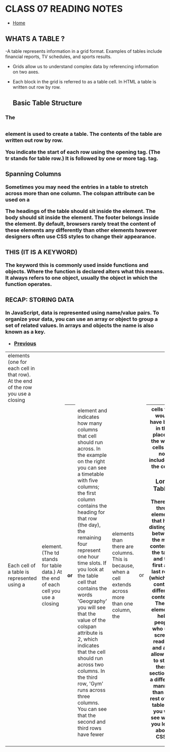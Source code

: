 # CLASS 07 READING NOTES

- [Home](https://seidomo.github.io/201-reading-notes/home) 

## WHATS A TABLE ?
-A table represents information in a grid format.
Examples of tables include financial reports, TV
schedules, and sports results.

- Grids allow us to understand
  complex data by referencing
  information on two axes.

- Each block in the grid is referred
  to as a table cell. In HTML a
  table is written out row by row.

  ## Basic Table Structure

 ### <table>
The <table> element is used
to create a table. The contents
of the table are written out row
by row.
 <tr>
You indicate the start of each
row using the opening <tr> tag.
(The tr stands for table row.)
It is followed by one or more
<td> elements (one for each cell
in that row).
At the end of the row you use a
closing </tr> tag.
<td>
Each cell of a table is
represented using a <td>
element. (The td stands for 
table data.)
At the end of each cell you use a
closing </td> tag.

### Spanning Columns

Sometimes you may need the
entries in a table to stretch
across more than one column.
The colspan attribute can be
used on a <th> or <td> element
and indicates how many columns
that cell should run across.
In the example on the right
you can see a timetable with
five columns; the first column
contains the heading for that
row (the day), the remaining four
represent one hour time slots.
If you look at the table cell that
contains the words 'Geography'
you will see that the value of the
colspan attribute is 2, which
indicates that the cell should run
across two columns. In the third
row, 'Gym' runs across three
columns.
You can see that the second
and third rows have fewer
<td> elements than there are
columns. This is because, when
a cell extends across more than
one column, the <td> or <th>
cells that would have been in the
place of the wider cells are not
included in the code.

### Long Tables

There are three elements that
help distinguish between the
main content of the table and
the first and last rows (which can
contain different content).
These elements help people
who use screen readers and also
allow you to style these sections
in a different manner than the
rest of the table (as you will see
when you learn about CSS).
<thead>
The headings of the table should
sit inside the <thead> element.
<tbody>
The body should sit inside the
<tbody> element.
<tfoot>
The footer belongs inside the
<tfoot> element.
By default, browsers rarely treat
the content of these elements
any differently than other
elements however designers
often use CSS styles to change 
their appearance.

### THIS (IT IS A KEYWORD) 

The keyword this is commonly used inside functions and objects.
Where the function is declared alters what this means. It always refers
to one object, usually the object in which the function operates. 

### RECAP: STORING DATA 

In JavaScript, data is represented using name/value pairs.
To organize your data, you can use an array or object to group a set of
related values. In arrays and objects the name is also known as a key. 


- [Previous](https://seidomo.github.io/201-reading-notes/class06) 
